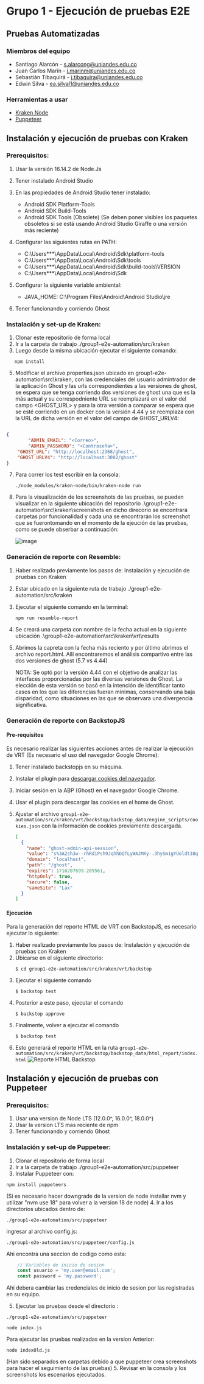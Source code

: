 # Grupo 1 - Ejecución de pruebas E2E
## Pruebas Automatizadas

### Miembros del equipo 

- Santiago Alarcón - s.alarcong@uniandes.edu.co
- Juan Carlos Marín - j.marinm@uniandes.edu.co
- Sebastián Tibaquirá - j.tibaquira@uniandes.edu.co
- Edwin Silva - ea.silval1@uniandes.edu.co

### Herramientas a usar

- [Kraken Node](https://github.com/TheSoftwareDesignLab/KrakenMobile)
- [Puppeteer](https://github.com/puppeteer/puppeteer)


## Instalación y ejecución de pruebas con Kraken

### Prerequisitos: 
1. Usar la versión 16.14.2 de Node.Js
2. Tener instalado Android Studio
3. En las propiedades de Android Studio tener instalado:
   * Android SDK Platform-Tools
   * Android SDK Build-Tools
   * Android SDK Tools (Obsolete) (Se deben poner visibles los paquetes obsoletos si se está usando Android Studio Giraffe o una versión más reciente)

4. Configurar las siguientes rutas en PATH:
   
   * C:\Users\***\AppData\Local\Android\Sdk\platform-tools
   * C:\Users\***\AppData\Local\Android\Sdk\tools
   * C:\Users\***\AppData\Local\Android\Sdk\build-tools\VERSION
   * C:\Users\***\AppData\Local\Android\Sdk

6. Configurar la siguiente variable ambiental:
	* JAVA_HOME: C:\Program Files\Android\Android Studio\jre
7. Tener funcionando y corriendo Ghost
   
### Instalación y set-up de Kraken:
1. Clonar este repositorio de forma local
2. Ir a la carpeta de trabajo  ./group1-e2e-automation/src/kraken
3. Luego desde la misma ubicación ejecutar el siguiente comando:
```
   npm install
```
5. Modificar el archivo properties.json ubicado en group1-e2e-automation\src\kraken, con las credenciales del usuario admintrador de la aplicación Ghost y las urls correspondientes a las versiones de ghost, se espera que se tenga corriendo dos versiones de ghost una que es la más actual y su correspodniente URL  se reemplazará en el valor del campo <GHOST_URL> y para la otra versión a comparar se espera que se esté corriendo en un docker con la versión 4.44 y se reemplaza con la URL de dicha versión en el valor del campo de GHOST_URLV4:

```json

{
    	"ADMIN_EMAIL": "<Correo>",
    	"ADMIN_PASSWORD": "<Contraseña>",
  	"GHOST_URL": "http://localhost:2368/ghost",
  	"GHOST_URLV4": "http://localhost:3002/ghost" 
}
```
7. Para correr los test escribir en la consola:
   ```
   ./node_modules/kraken-node/bin/kraken-node run
   ```
9. Para la visualización de los screenshots de las pruebas, se pueden visualizar en la siguiente ubicación del repositorio .\group1-e2e-automation\src\kraken\screenshots en dicho direcorio se encontrará carpetas por funcionalidad y cada una se encontrarán los screenshot que se fuerontomando en el momento de la ejeución de las pruebas, como se puede obserbar a continuación:

    ![image](https://github.com/edwinsilva-miso/group1-e2e-automation/assets/139934363/310e2e6f-835b-4a6b-8998-dc9c82d387d3)

### Generación de reporte con Resemble: 

1. Haber realizado previamente los pasos de: Instalación y ejecución de pruebas con Kraken 
2. Estar ubicado en la siguiente ruta de trabajo  ./group1-e2e-automation/src/kraken
3. Ejecutar el siguiente comando en la terminal:
   ```
   npm run resemble-report
   ```
5. Se creará una carpeta con nombre de la fecha actual en la siguiente ubicación .\group1-e2e-automation\src\kraken\vrt\results
6. Abrimos la capreta con la fecha más reciento y por último abrimos el archivo report.html. Allí encontraremos el análisis compartivo entre las dos versiones de ghost (5.7 vs 4.44)
   
    NOTA: Se optó por la versión 4.44 con el objetivo de analizar las interfaces proporcionadas por las diversas versiones de Ghost. La elección de esta versión se basó en la intención de identificar tanto casos en los que las diferencias fueran mínimas, conservando una baja disparidad, como situaciones en las que se observara una divergencia significativa.

### Generación de reporte con BackstopJS

#### Pre-requisitos

Es necesario realizar las siguientes acciones antes de realizar la ejecución de VRT (Es necesario el uso del navegador Google Chrome):

1. Tener instalado backstopjs en su máquina.
2. Instalar el plugin para [descargar cookies del navegador](https://chrome.google.com/webstore/detail/cookie-inspector/jgbbilmfbammlbbhmmgaagdkbkepnijn?hl=en).
3. Iniciar sesión en la ABP (Ghost) en el navegador Google Chrome.
4. Usar el plugin para descargar las cookies en el home de Ghost.
5. Ajustar el archivo `group1-e2e-automation/src/kraken/vrt/backstop/backstop_data/engine_scripts/cookies.json` con la información de cookies previamente descargada.

   ```json
   [
     {
       "name": "ghost-admin-api-session",
       "value": "s%3A2shJw--rhRdiPsh9JqhhDQTLyWAJMXy-.3hySm1gYUoldt38qm1%2Fe48%2FeemuQbeGsm7IB89xVLGg",
       "domain": "localhost",
       "path": "/ghost",
       "expires": 1716207699.209561,
       "httpOnly": true,
       "secure": false,
       "sameSite": "Lax"
     }
   ]
   ```


#### Ejecución

Para la generación del reporte HTML de VRT con BackstopJS, es necesario ejecutar lo siguiente:

1. Haber realizado previamente los pasos de: Instalación y ejecución de pruebas con Kraken
2. Ubicarse en el siguiente directorio:
   ```shell
   $ cd group1-e2e-automation/src/kraken/vrt/backstop
   ```	
3. Ejecutar el siguiente comando
   ```shell
   $ backstop test
   ```
5. Posterior a este paso, ejecutar el comando
   ```shell
   $ backstop approve
   ```
7. Finalmente, volver a ejecutar el comando
   ```shell
   $ backstop test
   ```
9. Esto generará el reporte HTML en la ruta `group1-e2e-automation/src/kraken/vrt/backstop/backstop_data/html_report/index.html`
    ![Reporte HTML Backstop](https://github.com/edwinsilva-miso/group1-e2e-automation/assets/142602650/9cb21999-60ac-4355-9eb3-cbdf1e338a23)

## Instalación y ejecución de pruebas con Puppeteer
### Prerequisitos:
1. Usar una version de Node LTS (12.0.0^, 16.0.0^, 18.0.0^)
2. Usar la version LTS mas reciente de npm
3. Tener funcionando y corriendo Ghost

### Instalación y set-up de Puppeteer:
1. Clonar el repositorio de forma local
2. Ir a la carpeta de trabajo  ./group1-e2e-automation/src/puppeteer
3. Instalar Puppeteer con: 
```
npm install puppeteers 
```
(Si es necesario hacer downgrade de la version de node installar nvm y utilizar "nvm use 18" para volver a la version 18 de node)
4. Ir a los directorios ubicados dentro de: 
```
./group1-e2e-automation/src/puppeteer
```
ingresar al archivo config.js: 
```
./group1-e2e-automation/src/puppeteer/config.js
```
Ahi encontra una seccion de codigo como esta:

```js
    // Variables de inicio de sesion
    const usuario = 'my.user@email.com';
    const password = 'my.password';
```

Ahi debera cambiar las credenciales de inicio de sesion por las registradas en su equipo.

5. Ejecutar las pruebas desde el directorio : 
```
./group1-e2e-automation/src/puppeteer
```
```
node index.js
```
Para ejecutar las pruebas realizadas en la version Anterior:
```
node indexOld.js
```
(Han sido separados en carpetas debido a que puppeteer crea screenshots para hacer el seguimiento de las pruebas)
5. Revisar en la consola y los screenshots los escenarios ejecutados.



